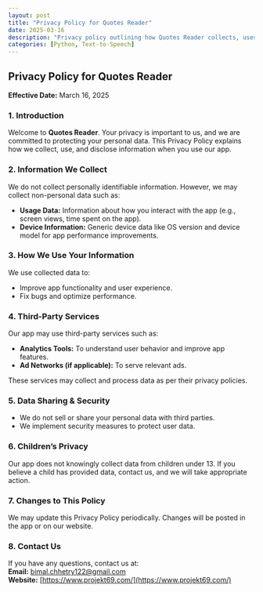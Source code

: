 ```yaml
---
layout: post
title: "Privacy Policy for Quotes Reader"
date: 2025-03-16
description: "Privacy policy outlining how Quotes Reader collects, uses, and protects user data."
categories: [Python, Text-to-Speech]
---
```


## Privacy Policy for Quotes Reader  

**Effective Date:** March 16, 2025  

### 1. Introduction  
Welcome to **Quotes Reader**. Your privacy is important to us, and we are committed to protecting your personal data. This Privacy Policy explains how we collect, use, and disclose information when you use our app.  

### 2. Information We Collect  
We do not collect personally identifiable information. However, we may collect non-personal data such as:  

- **Usage Data:** Information about how you interact with the app (e.g., screen views, time spent on the app).  
- **Device Information:** Generic device data like OS version and device model for app performance improvements.  

### 3. How We Use Your Information  
We use collected data to:  

- Improve app functionality and user experience.  
- Fix bugs and optimize performance.  

### 4. Third-Party Services  
Our app may use third-party services such as:  

- **Analytics Tools:** To understand user behavior and improve app features.  
- **Ad Networks (if applicable):** To serve relevant ads.  

These services may collect and process data as per their privacy policies.  

### 5. Data Sharing & Security  
- We do not sell or share your personal data with third parties.  
- We implement security measures to protect user data.  

### 6. Children’s Privacy  
Our app does not knowingly collect data from children under 13. If you believe a child has provided data, contact us, and we will take appropriate action.  

### 7. Changes to This Policy  
We may update this Privacy Policy periodically. Changes will be posted in the app or on our website.  

### 8. Contact Us  
If you have any questions, contact us at:  
**Email:** [bimal.chhetry122@gmail.com](mailto:bimal.chhetry122@gmail.com)  
**Website:** [https://www.projekt69.com/](https://www.projekt69.com/)  
